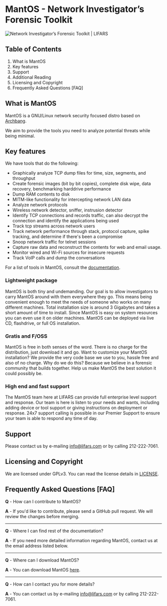 # MantOS - Network Investigator’s Forensic Toolkit

![Network Investigator’s Forensic Toolkit | LIFARS](http://i1.wp.com/lifars.com/wp-content/uploads/2016/02/MantOS.gif?fit=1000%2C333)

## Table of Contents

1.  What is MantOS
2.  Key features
3.  Support
4.  Additional Reading
5.  Licensing and Copyright
6.  Frequently Asked Questions [FAQ]

## What is MantOS

MantOS is a GNU/Linux network security focused distro based on [Archbang](https://github.com/mrgreen3/archbang). 

We aim to provide the tools you need to analyze potential threats while being minimal.

## Key features

We have tools that do the following:

* Graphically analyze TCP dump files for time, size, segments, and throughput
* Create forensic images (bit by bit copies), complete disk wipe, data recovery, benchmarking harddrive performance
* Dump RAM contents to disk
* MITM-like functionality for intercepting network LAN data
* Analyze network protocols
* Wireless network detector, sniffer, instrusion detector
* Identify TCP connections and records traffic, can also decrypt the connection and identify the applications being used
* Track tcp streams across network users
* Track network performance through stack, protocol capture, spike tracking, and determine if there's been a compromise
* Snoop network traffic for telnet sessions
* Capture raw data and reconstruct the contents for web and email usage.
* Monitor wired and Wi-Fi sources for insecure requests
* Track VoIP calls and dump the conversations

For a list of tools in MantOS, consult the [documentation](https://github.com/Lifars/MantOS/blob/master/airootfs/etc/MantOSdocumentation.txt).

### Lightweight package

MantOS is both tiny and undemanding. Our goal is to allow investigators to carry MantOS around with them everywhere they go. This means being convenient enough to meet the needs of someone who works on many different machines. Total installation size is around 3 Gigabytes and takes a short amount of time to install. Since MantOS is easy on system resources you can even use it on older machines. MantOS can be deployed via live CD, flashdrive, or full OS installation.

### Gratis and F/OSS

MantOS is free in both senses of the word. There is no charge for the distribution, just download it and go. Want to customize your MantOS installation? We provide the very code base we use to you, hassle free and also of no charge. Why do we do this? Because we believe in a forensic community that builds together. Help us make MantOS the best solution it could possibly be.

### High end and fast support

The MantOS team here at LIFARS can provide full enterprise level support and response. Our team is here is listen to your needs and wants, including adding device or tool support or giving instructions on deployment or response. 24x7 support calling is possible in our Premier Support to ensure your team is able to respond any time of day.

## Support

Please contact us by e-mailing info@lifars.com or by calling 212-222-7061.

## [](https://github.com/google/rekall#licensing-and-copyright)Licensing and Copyright

We are licensed under GPLv3. You can read the license details in [LICENSE](https://github.com/Lifars/MantOS/blob/master/LICENSE).

## [](https://github.com/offensive-security/kali-nethunter#frequently-asked-questions)Frequently Asked Questions [FAQ]

**Q** - How can I contribute to MantOS? 

**A** - If you'd like to contribute, please send a GitHub pull request. We will review the changes before merging.

* * *

**Q** - Where I can find rest of the documentation? 

**A** - If you need more detailed information regarding MantOS, contact us at the email address listed below.

* * *

**Q** - Where can I download MantOS? 

**A** - You can download MantOS [here](https://github.com/Lifars/MantOS/releases).

* * *

**Q** - How can I contact you for more details? 

**A** - You can contact us by e-mailing info@lifars.com or by calling 212-222-7061.
